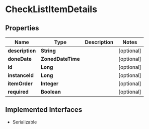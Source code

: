 

# CheckListItemDetails


## Properties

| Name | Type | Description | Notes |
|------------ | ------------- | ------------- | -------------|
|**description** | **String** |  |  [optional] |
|**doneDate** | **ZonedDateTime** |  |  [optional] |
|**id** | **Long** |  |  [optional] |
|**instanceId** | **Long** |  |  [optional] |
|**itemOrder** | **Integer** |  |  [optional] |
|**required** | **Boolean** |  |  [optional] |


## Implemented Interfaces

* Serializable

